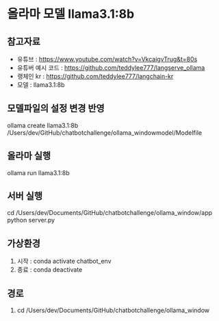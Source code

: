 # 올라마 모델 llama3.1:8b

## 참고자료
* 유튜브 : https://www.youtube.com/watch?v=VkcaigvTrug&t=80s
* 유튜버 예시 코드 : https://github.com/teddylee777/langserve_ollama
* 랭체인 kr : https://github.com/teddylee777/langchain-kr
* 모델 : llama3.1:8b

## 모델파일의 설정 변경 반영
ollama create llama3.1:8b /Users/dev/GitHub/chatbotchallenge/ollama_windowmodel/Modelfile

## 올라마 실행
ollama run llama3.1:8b

## 서버 실행
cd /Users/dev/Documents/GitHub/chatbotchallenge/ollama_window/app
python server.py

## 가상환경
1. 시작 : conda activate chatbot_env
2. 종료 : conda deactivate

## 경로
1. cd /Users/dev/Documents/GitHub/chatbotchallenge/ollama_window
